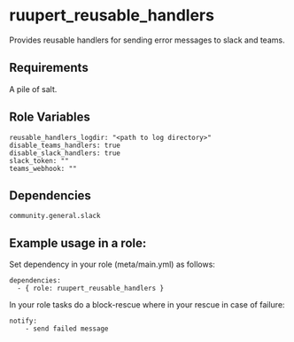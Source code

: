 ruupert_reusable_handlers
=========================

Provides reusable handlers for sending error messages to slack and teams. 

Requirements
------------

A pile of salt.

Role Variables
--------------

    reusable_handlers_logdir: "<path to log directory>"
    disable_teams_handlers: true
    disable_slack_handlers: true
    slack_token: ""
    teams_webhook: ""


Dependencies
------------

    community.general.slack

Example usage in a role:
----------------

Set dependency in your role (meta/main.yml) as follows:

    dependencies:
      - { role: ruupert_reusable_handlers }

In your role tasks do a block-rescue where in your rescue in case of failure:

    notify: 
        - send failed message 

